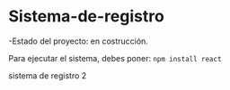 <h1>Sistema-de-registro</h1>

-Estado del proyecto: en costrucción.

Para ejecutar el sistema, debes poner:
``` npm install react ```

sistema de registro 2
